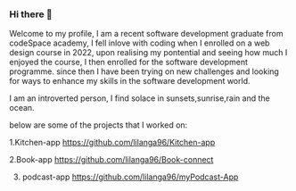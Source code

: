 ### Hi there 👋
Welcome to my profile, I am a recent software development graduate from codeSpace academy,  I fell inlove with coding when I enrolled on a web design course in 2022, upon realising my pontential and seeing how much I enjoyed the course, I then enrolled for the software development programme. since then I have been trying on new challenges and looking for ways to enhance my skills in the software development world. 

I am an introverted person, I find solace in sunsets,sunrise,rain and the ocean.

below are some of the projects that I worked on:


  1.Kitchen-app https://github.com/lilanga96/Kitchen-app 

 2.Book-app https://github.com/lilanga96/Book-connect
 
 3. podcast-app https://github.com/lilanga96/myPodcast-App


                                               
                                                


<!--
**lilanga96/Lilanga96** is a ✨ _special_ ✨ repository because its `README.md` (this file) appears on your GitHub profile.

Here are some ideas to get you started:

- 🔭 I’m currently working on ...
- 🌱 I’m currently learning ...
- 👯 I’m looking to collaborate on ...
- 🤔 I’m looking for help with ...
- 💬 Ask me about ...
- 📫 How to reach me: ...
- 😄 Pronouns: ...
- ⚡ Fun fact: ...
-->

